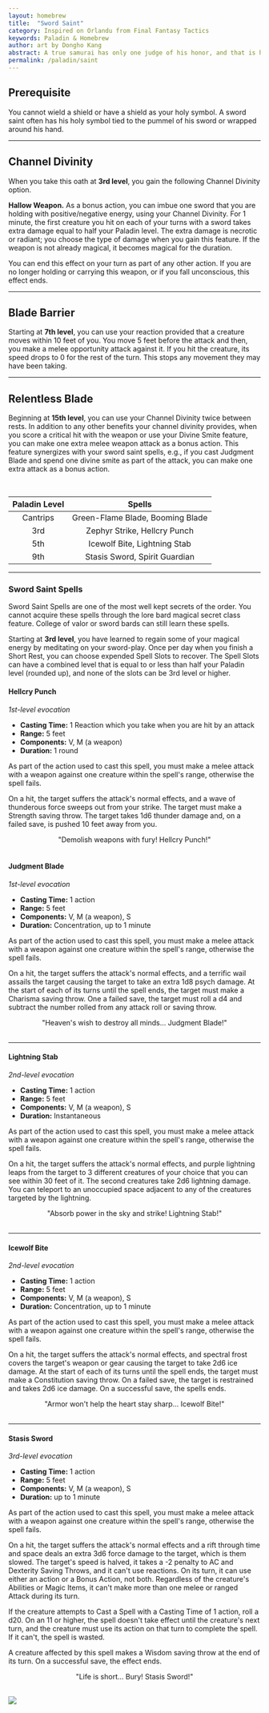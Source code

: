```yaml
---
layout: homebrew
title:  "Sword Saint"
category: Inspired on Orlandu from Final Fantasy Tactics
keywords: Paladin & Homebrew
author: art by Dongho Kang
abstract: A true samurai has only one judge of his honor, and that is himself. Decisions you make and how those decisions are carried out are a reflection of who you truly are. You cannot hide from yourself. - Akodo's Leadership, Legend of the Five Rings
permalink: /paladin/saint
---
```






## Prerequisite


You cannot wield a shield or have a shield as your holy symbol. A sword saint often has his holy symbol tied to the pummel of his sword or wrapped around his hand.

___


## Channel Divinity
When you take this oath at **3rd level**, you gain the following Channel Divinity option.


**Hallow Weapon.** As a bonus action, you can imbue one sword that you are holding with positive/negative energy, using your Channel Divinity. For 1 minute, the first creature you hit on each of your turns with a sword takes extra damage equal to half your Paladin level. The extra damage is necrotic or radiant; you choose the type of damage when you gain this feature. If the weapon is not already magical, it becomes magical for the duration.

You can end this effect on your turn as part of any other action. If you are no longer holding or carrying this weapon, or if you fall unconscious, this effect ends.




 ___



## Blade Barrier

Starting at **7th level**, you can use your reaction provided that a creature moves within 10 feet of you.
You move 5 feet before the attack and then, you make a melee opportunity attack against it. If you hit the creature, its speed drops to 0 for the rest of the turn. This stops any movement they may have been taking.

___


## Relentless Blade

Beginning at **15th level**, you can use your Channel Divinity twice between rests. In addition to any other benefits your channel divinity provides, when you score a critical hit with the weapon or use your Divine Smite feature, you can make one extra melee weapon attack as a bonus action. This feature synergizes with your sword saint spells, e.g., if you cast Judgment Blade and spend one divine smite as part of the attack, you can make one extra attack as a bonus action. 


<br>

| Paladin Level | Spells  |
|:---:|:---:|
| Cantrips | Green-Flame Blade, Booming Blade |
| 3rd | Zephyr Strike, Hellcry Punch |
| 5th | Icewolf Bite, Lightning Stab |
| 9th | Stasis Sword, Spirit Guardian |



___

### Sword Saint Spells

Sword Saint Spells are one of the most well kept secrets of the order. You cannot acquire these spells through the lore bard magical secret class feature. College of valor or sword bards can still learn these spells.  


Starting at **3rd level**, you have learned to regain some of your magical energy by meditating on your sword-play. Once per day when you finish a Short Rest, you can choose expended Spell Slots to recover. The Spell Slots can have a combined level that is equal to or less than half your Paladin level (rounded up), and none of the slots can be 3rd level or higher.


#### Hellcry Punch
*1st-level evocation*

- **Casting Time:** 1 Reaction which you take when you are hit by an attack
- **Range:** 5 feet
- **Components:** V, M (a weapon)
- **Duration:** 1 round


As part of the action used to cast this spell, you must make a melee attack with a weapon against one creature within the spell's range, otherwise the spell fails.

On a hit, the target suffers the attack's normal effects, and a wave of thunderous force sweeps out from your strike. The target must make a Strength saving throw. The target takes 1d6 thunder damage and, on a failed save, is pushed 10 feet away from you.


<div style="text-align: center;">
"Demolish weapons with fury! Hellcry Punch!"
</div>
<br>



#### Judgment Blade
*1st-level evocation*

- **Casting Time:** 1 action
- **Range:** 5 feet
- **Components:** V, M (a weapon), S
- **Duration:** Concentration, up to 1 minute


As part of the action used to cast this spell, you must make a melee attack with a weapon against one creature within the spell's range, otherwise the spell fails.

On a hit, the target suffers the attack's normal effects, and a terrific wail assails the target causing the target to take an extra 1d8 psych damage. At the start of each of its turns until the spell ends, the target must make a Charisma saving throw. One a failed save, the target must roll a d4 and subtract the number rolled from any attack roll or saving throw. 


<div style="text-align: center;">
"Heaven's wish to destroy all minds... Judgment Blade!"
</div>
<br>

___

#### Lightning Stab
*2nd-level evocation*

- **Casting Time:** 1 action
- **Range:** 5 feet
- **Components:** V, M (a weapon), S
- **Duration:** Instantaneous


As part of the action used to cast this spell, you must make a melee attack with a weapon against one creature within the spell's range, otherwise the spell fails.



On a hit, the target suffers the attack's normal effects, and purple lightning leaps from the target to 3 different creatures of your choice that you can see within 30 feet of it. The second creatures take 2d6 lightning damage. You can teleport to an unoccupied space adjacent to any of the creatures targeted by the lightning.

<div style="text-align: center;">
"Absorb power in the sky and strike! Lightning Stab!"
</div>
<br>

___


#### Icewolf Bite
*2nd-level evocation*

- **Casting Time:** 1 action
- **Range:** 5 feet
- **Components:** V, M (a weapon), S
- **Duration:** Concentration, up to 1 minute


As part of the action used to cast this spell, you must make a melee attack with a weapon against one creature within the spell's range, otherwise the spell fails.


On a hit, the target suffers the attack's normal effects, and spectral frost covers the target's weapon or gear causing the target to take 2d6 ice damage. At the start of each of its turns until the spell ends, the target must make a Constitution saving throw. On a failed save, the target is restrained and takes 2d6 ice damage. On a successful save, the spells ends.


<div style="text-align: center;">
"Armor won't help the heart stay sharp... Icewolf Bite!"
</div>
<br>

___


#### Stasis Sword
*3rd-level evocation*

- **Casting Time:** 1 action
- **Range:** 5 feet
- **Components:** V, M (a weapon), S
- **Duration:** up to 1 minute


As part of the action used to cast this spell, you must make a melee attack with a weapon against one creature within the spell's range, otherwise the spell fails.


On a hit, the target suffers the attack's normal effects and a rift through time and space deals an extra 3d6 force damage to the target, which is them slowed. The target's speed is halved, it takes a -2 penalty to AC and Dexterity Saving Throws, and it can't use reactions. On its turn, it can use either an action or a Bonus Action, not both. Regardless of the creature's Abilities or Magic Items, it can't make more than one melee or ranged Attack during its turn.

If the creature attempts to Cast a Spell with a Casting Time of 1 action, roll a d20. On an 11 or higher, the spell doesn't take effect until the creature's next turn, and the creature must use its action on that turn to complete the spell. If it can't, the spell is wasted.

A creature affected by this spell makes a Wisdom saving throw at the end of its turn. On a successful save, the effect ends.


<div style="text-align: center;">
"Life is short... Bury! Stasis Sword!"
</div>
<br>

<img
  src='https://i.pinimg.com/564x/20/3b/ca/203bcac0eb546a7abbefeb4f1c26424a.jpg'
  style='overflow: hidden; mix-blend-mode:multiply'/>  
  
    

